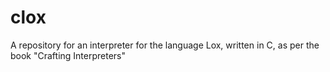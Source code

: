 # clox

A repository for an interpreter for the language Lox, written in C, as per the book "Crafting Interpreters"